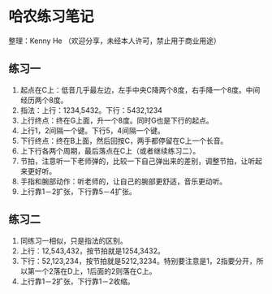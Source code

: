 # 哈农练习笔记
整理：Kenny He   （欢迎分享，未经本人许可，禁止用于商业用途）

## 练习一
1. 起点在C上：低音几乎最左边，左手中央C降两个8度，右手降一个8度。中间经历两个8度。
2. 指法：上行：1234,5432。下行：5432,1234
3. 上行终点：终在G上面，升一个8度。同时G也是下行的起点。
4. 上行1，2间隔一个键。下行5，4间隔一个键。
5. 下行终点：终在B上面，然后回按C，两手都停留在C上一个长音。
6. 上下行各两个周期，最后落点在C上（或者继续练习二）。
7. 节拍，注意听一下老师弹的，比较一下自己弹出来的差别，调整节拍，让听起来更好听。
8. 手指和腕部动作：听老师的，让自己的腕部更舒适，音乐更动听。
9. 上行靠1－2扩张，下行靠5－4扩张。

## 练习二
1. 同练习一相似，只是指法的区别。
2. 上行：12,543,432，按节拍就是1254,3432。
3. 下行：52,123,234，按节拍就是5212,3234。特别要注意是1，2指要分开，所以第一个2落在D上，1后面的2则落在C上。
4. 上行靠1－2扩张，下行靠1－2收缩。

